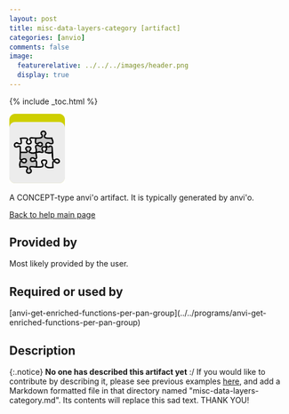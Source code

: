 ```yaml
---
layout: post
title: misc-data-layers-category [artifact]
categories: [anvio]
comments: false
image:
  featurerelative: ../../../images/header.png
  display: true
---
```



{% include _toc.html %}


<img src="../../images/icons/CONCEPT.png" alt="CONCEPT" style="width:100px; border:none" />

A CONCEPT-type anvi'o artifact. It is typically generated by anvi'o.

[Back to help main page](../../)

## Provided by


Most likely provided by the user.


## Required or used by

<p style="text-align: left" markdown="1"><span class="artifact-r">[anvi-get-enriched-functions-per-pan-group](../../programs/anvi-get-enriched-functions-per-pan-group)</span></p>

## Description

{:.notice}
**No one has described this artifact yet** :/ If you would like to contribute by describing it, please see previous examples [here](https://github.com/merenlab/anvio/tree/master/anvio/docs/artifacts), and add a Markdown formatted file in that directory named "misc-data-layers-category.md". Its contents will replace this sad text. THANK YOU!

